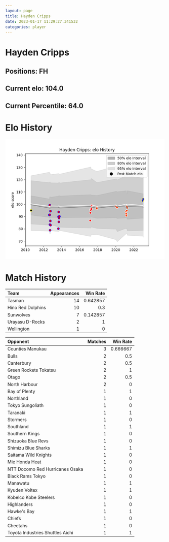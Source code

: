 ```yaml
---  
layout: page  
title: Hayden Cripps  
date: 2023-01-17 11:29:27.341532  
categories: player  
---
```

# Hayden Cripps

## Positions: FH

## Current elo: 104.0

## Current Percentile: 64.0

# Elo History


![elo history](history_HaydenCripps.png)
# Match History


| Team              |   Appearances |   Win Rate |
|:------------------|--------------:|-----------:|
| Tasman            |            14 |   0.642857 |
| Hino Red Dolphins |            10 |   0.3      |
| Sunwolves         |             7 |   0.142857 |
| Urayasu D-Rocks   |             2 |   1        |
| Wellington        |             1 |   0        |

| Opponent                         |   Matches |   Win Rate |
|:---------------------------------|----------:|-----------:|
| Counties Manukau                 |         3 |   0.666667 |
| Bulls                            |         2 |   0.5      |
| Canterbury                       |         2 |   0.5      |
| Green Rockets Tokatsu            |         2 |   1        |
| Otago                            |         2 |   0.5      |
| North Harbour                    |         2 |   0        |
| Bay of Plenty                    |         1 |   1        |
| Northland                        |         1 |   0        |
| Tokyo Sungoliath                 |         1 |   0        |
| Taranaki                         |         1 |   1        |
| Stormers                         |         1 |   0        |
| Southland                        |         1 |   1        |
| Southern Kings                   |         1 |   0        |
| Shizuoka Blue Revs               |         1 |   0        |
| Shimizu Blue Sharks              |         1 |   1        |
| Saitama Wild Knights             |         1 |   0        |
| Mie Honda Heat                   |         1 |   0        |
| NTT Docomo Red Hurricanes Osaka  |         1 |   0        |
| Black Rams Tokyo                 |         1 |   0        |
| Manawatu                         |         1 |   1        |
| Kyuden Voltex                    |         1 |   1        |
| Kobelco Kobe Steelers            |         1 |   0        |
| Highlanders                      |         1 |   0        |
| Hawke's Bay                      |         1 |   1        |
| Chiefs                           |         1 |   0        |
| Cheetahs                         |         1 |   0        |
| Toyota Industries Shuttles Aichi |         1 |   1        |